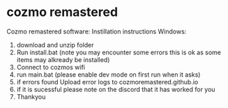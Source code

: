 # cozmo remastered
Cozmo remastered software:
Instillation instructions Windows:
1. download and unzip folder
2. Run install.bat (note you may encounter some errors this is ok as some items may alkready be installed)
3. Connect to cozmos wifi
4. run main.bat (please enable dev mode on first run when it asks)
5. if errors found Upload error logs to cozmoremastered.github.io
6. if it is sucessful please note on the discord that it has worked for you
7. Thankyou
